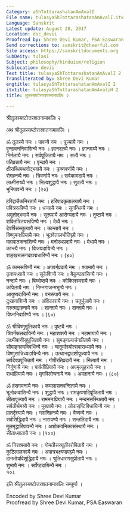 ```yaml
---
Category: aShTottarashatanAmAvalI
File name: tulasyaShTottarashatanAmAvalI.itx
Language: Sanskrit
Latest update: August 28, 2017
Location: doc_devii
Proofread by: Shree Devi Kumar, PSA Easwaran
Send corrections to: sanskrit@cheerful.com
Site access: https://sanskritdocuments.org
SubDeity: tulasI
Subject: philosophy/hinduism/religion
Sublocation: devii
Text title: tulasyaShTottarashatanAmAvalI 2
Transliterated by: Shree Devi Kumar
engtitle: tulasyaShTottarashatanAmAvalI 2
itxtitle: tulasyaShTottarashatanAmAvaliH 2
title: तुलस्यष्टोत्तरशतनामावलिः २

---
```

  
 श्रीतुलस्यष्टोत्तरशतनामावलिः २   
  
अथ श्रीतुलस्यष्टोत्तरशतनामावलिः ।  
  
ॐ तुलस्यै नमः । पावन्यै नमः । पूज्यायै नमः ।  
वृन्दावननिवासिन्यै नमः । ज्ञानदात्र्यै नमः । ज्ञानमय्यै नमः ।  
निर्मलायै नमः । सर्वपूजितायै नमः । सत्यै नमः ।  
पतिव्रतायै नमः । वृन्दायै नमः ।  
क्षीराब्धिमथनोद्भवायै नमः । कृष्णवर्णायै नमः ।  
रोगहन्त्र्यै नमः । त्रिवर्णायै  नमः । सर्वकामदायै नमः ।  
लक्ष्मीसख्यै नमः । नित्यशुद्धायै नमः । सुदत्यै नमः ।  
भूमिपावन्यै नमः । (२०)  
  
हरिद्रान्नैकनिरतायै नमः । हरिपादकृतालयायै नमः ।  
पवित्ररूपिण्यै नमः । धन्यायै नमः । सुगन्धिन्यै नमः ।  
अमृतोद्भवायै नमः । सुरूपायै आरोग्यदायै नमः । तुष्टायै नमः ।  
शक्तित्रितयरूपिण्यै नमः । देव्यै नमः ।  
देवर्षिसंस्तुत्यायै नमः । कान्तायै नमः ।  
विष्णुमनःप्रियायै नमः । भूतवेतालभीतिघ्न्यै नमः ।  
महापातकनाशिन्यै नमः । मनोरथप्रदायै नमः । मेधायै नमः ।  
कान्त्यै नमः । विजयदायिन्यै नमः ।  
शङ्खचक्रगदापद्मधारिण्यै नमः । (४०)  
  
ॐ कामरूपिण्यै नमः । अपवर्गप्रदायै नमः । श्यामायै नमः ।  
कृशमध्यायै नमः । सुकेशिन्यै नमः । वैकुण्ठवासिन्यै नमः ।  
नन्दायै नमः । बिम्बोष्ठ्यै नमः । कोकिलस्वरायै नमः ।  
कपिलायै नमः । निम्नगाजन्मभूम्यै नमः ।  
आयुष्यदायिन्यै नमः । वनरूपायै नमः ।  
दुःखनाशिन्यै नमः । अविकारायै नमः । चतुर्भुजायै नमः ।  
गरुत्मद्वाहनायै नमः । शान्तायै नमः । दान्तायै नमः ।  
विघ्ननिवारिण्यै नमः । (६०)  
  
ॐ श्रीविष्णुमूलिकायै नमः । पुष्ट्यै नमः ।  
त्रिवर्गफलदायिन्यै नमः । महाशक्त्यै नमः । महामायायै नमः ।  
लक्ष्मीवाणीसुपूजितायै नमः । सुमङ्गल्यर्चनप्रीतायै नमः ।  
सौमङ्गल्यविवर्धिन्यै नमः । चातुर्मास्योत्सवाराध्यायै नमः ।  
विष्णुसान्निध्यदायिन्यै नमः । उत्थानद्वादशीपूज्यायै नमः ।  
सर्वदेवप्रपूजितायै नमः । गोपीरतिप्रदायै नमः । नित्यायै नमः ।  
निर्गुणायै नमः । पार्वतीप्रियायै नमः । अपमृत्युहरायै नमः ।  
राधाप्रियायै नमः । मृगविलोचनायै नमः । अम्लानायै नमः । (८०)  
  
ॐ हंसगमनायै नमः । कमलासनवन्दितायै नमः ।  
भूलोकवासिन्यै नमः । शुद्धायै नमः । रामकृष्णादिपूजितायै नमः ।  
सीतापूज्यायै नमः । राममनःप्रियायै नमः । नन्दनसंस्थितायै नमः ।  
सर्वतीर्थमय्यै नमः । मुक्तायै नमः । लोकसृष्टिविधायिन्यै नमः ।  
प्रातर्दृश्यायै नमः । ग्लानिहन्त्र्यै नमः । वैष्णव्यै नमः ।  
सर्वसिद्धिदायै नमः । नारायण्यै नमः । सन्ततिदायै नमः ।  
मूलमृद्धारिपावन्यै नमः । अशोकवनिकासंस्थायै नमः ।  
सीताध्यातायै नमः । (१००)  
  
ॐ निराश्रयायै नमः । गोमतीसरयूतीररोपितायै नमः ।  
कुटिलालकायै नमः । अपात्रभक्ष्यपापघ्न्यै नमः ।  
दानतोयविशुद्धिदायै नमः । श्रुतिधारणसुप्रीतायै नमः ।  
शुभायै नमः । सर्वेष्टदायिन्यै नमः ।  
१०८  
  
इति श्रीतुलस्यष्टोत्तरशतनामावलिः सम्पूर्णा ।  
  
  
Encoded by Shree Devi Kumar  
Proofread by Shree Devi Kumar, PSA Easwaran  
  
